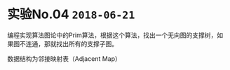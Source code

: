 # 实验No.04 ```2018-06-21```

编程实现算法图论中的Prim算法，根据这个算法，找出一个无向图的支撑树，如果图不连通，那就找出所有的支撑子图。

数据结构为邻接映射表（Adjacent Map）